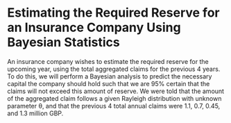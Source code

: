 # Estimating the Required Reserve for an Insurance Company Using Bayesian Statistics
An insurance company wishes to estimate the required reserve for the upcoming year, using the total aggregated claims for the previous 4 years. To do this, 
we will perform a Bayesian analysis to predict the necessary capital the company should hold such that we are 95% certain that the claims will not exceed 
this amount of reserve. We were told that the amount of the aggregated claim follows a given Rayleigh distribution with unknown parameter θ, and that the 
previous 4 total annual claims were 1.1, 0.7, 0.45, and 1.3 million GBP.
